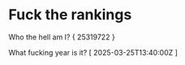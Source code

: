 # Fuck the rankings

Who the hell am I?
{ 25319722 }

What fucking year is it?
[ 2025-03-25T13:40:00Z ]
